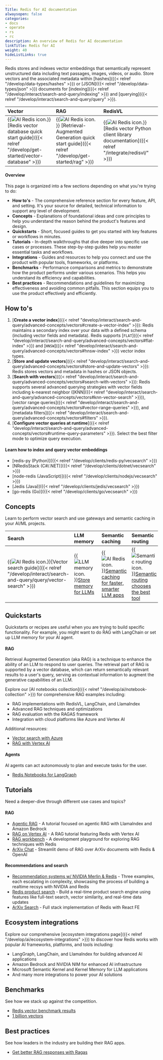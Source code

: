 ```yaml
---
Title: Redis for AI documentation
alwaysopen: false
categories:
- docs
- operate
- rs
- rc
description: An overview of Redis for AI documentation
linkTitle: Redis for AI
weight: 40
hideListLinks: true
---
```

Redis stores and indexes vector embeddings that semantically represent unstructured data including text passages, images, videos, or audio. Store vectors and the associated metadata within [hashes]({{< relref "/develop/data-types/hashes" >}}) or [JSON]({{< relref "/develop/data-types/json" >}}) documents for [indexing]({{< relref "/develop/interact/search-and-query/indexing" >}}) and [querying]({{< relref "/develop/interact/search-and-query/query" >}}).

| Vector | RAG | RedisVL |
| :-- | :-- | :-- |
| {{<image filename="images/ai-cube.svg" alt="AI Redis icon.">}}[Redis vector database quick start guide]({{< relref "/develop/get-started/vector-database" >}}) |{{<image filename="images/ai-brain.svg" alt="AI Redis icon.">}} [Retrieval-Augmented Generation quick start guide]({{< relref "/develop/get-started/rag" >}}) | {{<image filename="images/ai-lib.svg" alt="AI Redis icon.">}}[Redis vector Python client library documentation]({{< relref "/integrate/redisvl/" >}}) |

#### Overview

This page is organized into a few sections depending on what you're trying to do:
* **How to's** - The comprehensive reference section for every feature, API, and setting. It's your source for detailed, technical information to support any level of development.
* **Concepts** - Explanations of foundational ideas and core principles to help you understand the reason behind the product's features and design.
* **Quickstarts** - Short, focused guides to get you started with key features or workflows in minutes.
* **Tutorials** - In-depth walkthroughs that dive deeper into specific use cases or processes. These step-by-step guides help you master essential tasks and workflows.
* **Integrations** - Guides and resources to help you connect and use the product with popular tools, frameworks, or platforms.
* **Benchmarks** - Performance comparisons and metrics to demonstrate how the product performs under various scenarios. This helps you understand its efficiency and capabilities.
* **Best practices** - Recommendations and guidelines for maximizing effectiveness and avoiding common pitfalls. This section equips you to use the product effectively and efficiently.

## How to's

1. [**Create a vector index**]({{< relref "develop/interact/search-and-query/advanced-concepts/vectors#create-a-vector-index" >}}): Redis maintains a secondary index over your data with a defined schema (including vector fields and metadata). Redis supports [`FLAT`]({{< relref "develop/interact/search-and-query/advanced-concepts/vectors#flat-index" >}}) and [`HNSW`]({{< relref "develop/interact/search-and-query/advanced-concepts/vectors#hnsw-index" >}}) vector index types.
1. [**Store and update vectors**]({{< relref "develop/interact/search-and-query/advanced-concepts/vectors#store-and-update-vectors" >}}): Redis stores vectors and metadata in hashes or JSON objects.
1. [**Search with vectors**]({{< relref "develop/interact/search-and-query/advanced-concepts/vectors#search-with-vectors" >}}): Redis supports several advanced querying strategies with vector fields including k-nearest neighbor ([KNN]({{< relref "develop/interact/search-and-query/advanced-concepts/vectors#knn-vector-search" >}})), [vector range queries]({{< relref "develop/interact/search-and-query/advanced-concepts/vectors#vector-range-queries" >}}), and [metadata filters]({{< relref "develop/interact/search-and-query/advanced-concepts/vectors#filters" >}}).
1. [**Configure vector queries at runtime**]({{< relref "develop/interact/search-and-query/advanced-concepts/vectors#runtime-query-parameters" >}}). Select the best filter mode to optimize query execution.

#### Learn how to index and query vector embeddings
* [redis-py (Python)]({{< relref "/develop/clients/redis-py/vecsearch" >}})
* [NRedisStack (C#/.NET)]({{< relref "/develop/clients/dotnet/vecsearch" >}})
* [node-redis (JavaScript)]({{< relref "/develop/clients/nodejs/vecsearch" >}})
* [Jedis (Java)]({{< relref "/develop/clients/jedis/vecsearch" >}})
* [go-redis (Go)]({{< relref "/develop/clients/go/vecsearch" >}})

## Concepts

Learn to perform vector search and use gateways and semantic caching in your AI/ML projects.

| Search | LLM memory | Semantic caching | Semantic routing | AI Gateways |
| :-- | :-- | :-- | :-- | :-- |
| {{<image filename="images/ai-search.svg" alt="AI Redis icon.">}}[Vector search guide]({{< relref "/develop/interact/search-and-query/query/vector-search" >}}) | {{<image filename="images/ai-LLM-memory.svg" alt="LLM memory icon.">}}[Store memory for LLMs](https://redis.io/blog/level-up-rag-apps-with-redis-vector-library/) | {{<image filename="images/ai-brain-2.svg" alt="AI Redis icon.">}}[Semantic caching for faster, smarter LLM apps](https://redis.io/blog/what-is-semantic-caching) | {{<image filename="images/ai-semantic-routing.svg" alt="Semantic routing icon.">}}[Semantic routing chooses the best tool](https://redis.io/blog/level-up-rag-apps-with-redis-vector-library/) | {{<image filename="images/ai-model.svg" alt="AI Redis icon.">}}[Deploy an enhanced gateway with Redis](https://redis.io/blog/ai-gateways-what-are-they-how-can-you-deploy-an-enhanced-gateway-with-redis/) | {{<image filename="images/ai-brain-2.svg" alt="AI Redis icon.">}}[Semantic caching for faster, smarter LLM apps](https://redis.io/blog/what-is-semantic-caching) |

## Quickstarts

Quickstarts or recipes are useful when you are trying to build specific functionality. For example, you might want to do RAG with LangChain or set up LLM memory for your AI agent.

#### RAG
Retrieval Augmented Generation (aka RAG) is a technique to enhance the ability of an LLM to respond to user queries. The retrieval part of RAG is supported by a vector database, which can return semantically relevant results to a user's query, serving as contextual information to augment the generative capabilities of an LLM.

Explore our [AI notebooks collection]({{< relref "/develop/ai/notebook-collection" >}}) for comprehensive RAG examples including:

* RAG implementations with RedisVL, LangChain, and LlamaIndex
* Advanced RAG techniques and optimizations
* RAG evaluation with the RAGAS framework
* Integration with cloud platforms like Azure and Vertex AI

Additional resources:
* [Vector search with Azure](https://techcommunity.microsoft.com/blog/azuredevcommunityblog/vector-similarity-search-with-azure-cache-for-redis-enterprise/3822059)
* [RAG with Vertex AI](https://github.com/redis-developer/gcp-redis-llm-stack/tree/main)

#### Agents
AI agents can act autonomously to plan and execute tasks for the user.
* [Redis Notebooks for LangGraph](https://github.com/redis-developer/langgraph-redis/tree/main/examples)

## Tutorials
Need a deeper-dive through different use cases and topics?

#### RAG
* [Agentic RAG](https://github.com/redis-developer/agentic-rag) - A tutorial focused on agentic RAG with LlamaIndex and Amazon Bedrock
* [RAG on Vertex AI](https://github.com/redis-developer/gcp-redis-llm-stack/tree/main) - A RAG tutorial featuring Redis with Vertex AI
* [RAG workbench](https://github.com/redis-developer/redis-rag-workbench) - A development playground for exploring RAG techniques with Redis
* [ArXiv Chat](https://github.com/redis-developer/ArxivChatGuru) - Streamlit demo of RAG over ArXiv documents with Redis & OpenAI

#### Recommendations and search
* [Recommendation systems w/ NVIDIA Merlin & Redis](https://github.com/redis-developer/redis-nvidia-recsys) - Three examples, each escalating in complexity, showcasing the process of building a realtime recsys with NVIDIA and Redis
* [Redis product search](https://github.com/redis-developer/redis-product-search) - Build a real-time product search engine using features like full-text search, vector similarity, and real-time data updates
* [ArXiv Search](https://github.com/redis-developer/redis-arxiv-search) - Full stack implementation of Redis with React FE

## Ecosystem integrations

Explore our comprehensive [ecosystem integrations page]({{< relref "/develop/ai/ecosystem-integrations" >}}) to discover how Redis works with popular AI frameworks, platforms, and tools including:

* LangGraph, LangChain, and LlamaIndex for building advanced AI applications
* Amazon Bedrock and NVIDIA NIM for enhanced AI infrastructure
* Microsoft Semantic Kernel and Kernel Memory for LLM applications
* And many more integrations to power your AI solutions

## Benchmarks
See how we stack up against the competition.
* [Redis vector benchmark results](https://redis.io/blog/benchmarking-results-for-vector-databases/)
* [1 billion vectors](https://redis.io/blog/redis-8-0-m02-the-fastest-redis-ever/)

## Best practices
See how leaders in the industry are building their RAG apps.
* [Get better RAG responses with Ragas](https://redis.io/blog/get-better-rag-responses-with-ragas/)
